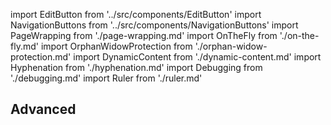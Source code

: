 import EditButton from '../src/components/EditButton'
import NavigationButtons from '../src/components/NavigationButtons'
import PageWrapping from './page-wrapping.md'
import OnTheFly from './on-the-fly.md'
import OrphanWidowProtection from './orphan-widow-protection.md'
import DynamicContent from './dynamic-content.md'
import Hyphenation from './hyphenation.md'
import Debugging from './debugging.md'
import Ruler from './ruler.md'

<EditButton to="https://github.com/react-pdf/site/blob/master/docs/advanced.md" />

## Advanced
<PageWrapping components={components} />
<OnTheFly components={components} />
<OrphanWidowProtection components={components} />
<DynamicContent components={components} />
<Debugging components={components} />
<Ruler components={components} />
<Hyphenation components={components} />

<NavigationButtons
  backSrc="/styling"
  backText="Styling"
  nextSrc="/repl"
  nextText="REPL"
/>
